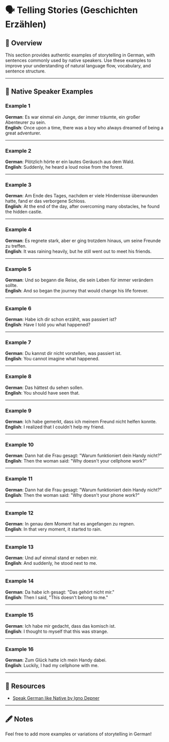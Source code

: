 # 🗣️ Telling Stories (Geschichten Erzählen)

## 📝 Overview
This section provides authentic examples of storytelling in German, with sentences commonly used by native speakers. Use these examples to improve your understanding of natural language flow, vocabulary, and sentence structure.

---

## 🧩 Native Speaker Examples

### **Example 1**
**German**: Es war einmal ein Junge, der immer träumte, ein großer Abenteurer zu sein.  
**English**: Once upon a time, there was a boy who always dreamed of being a great adventurer.

---

### **Example 2**
**German**: Plötzlich hörte er ein lautes Geräusch aus dem Wald.  
**English**: Suddenly, he heard a loud noise from the forest.

---

### **Example 3**
**German**: Am Ende des Tages, nachdem er viele Hindernisse überwunden hatte, fand er das verborgene Schloss.  
**English**: At the end of the day, after overcoming many obstacles, he found the hidden castle.

---

### **Example 4**
**German**: Es regnete stark, aber er ging trotzdem hinaus, um seine Freunde zu treffen.  
**English**: It was raining heavily, but he still went out to meet his friends.

---

### **Example 5**
**German**: Und so begann die Reise, die sein Leben für immer verändern sollte.  
**English**: And so began the journey that would change his life forever.

---

### **Example 6**
**German**: Habe ich dir schon erzählt, was passiert ist?  
**English**: Have I told you what happened?

---

### **Example 7**
**German**: Du kannst dir nicht vorstellen, was passiert ist.  
**English**: You cannot imagine what happened.

---

### **Example 8**
**German**: Das hättest du sehen sollen.  
**English**: You should have seen that.

---

### **Example 9**
**German**: Ich habe gemerkt, dass ich meinem Freund nicht helfen konnte.  
**English**: I realized that I couldn't help my friend.

---

### **Example 10**
**German**: Dann hat die Frau gesagt: "Warum funktioniert dein Handy nicht?"  
**English**: Then the woman said: "Why doesn't your cellphone work?"

---

### **Example 11**
**German**: Dann hat die Frau gesagt: "Warum funktioniert dein Handy nicht?"  
**English**: Then the woman said: "Why doesn't your phone work?"

---

### **Example 12**
**German**: In genau dem Moment hat es angefangen zu regnen.  
**English**: In that very moment, it started to rain.

---

### **Example 13**
**German**: Und auf einmal stand er neben mir.  
**English**: And suddenly, he stood next to me.

---

### **Example 14**
**German**: Da habe ich gesagt: "Das gehört nicht mir."  
**English**: Then I said, "This doesn't belong to me."

---

### **Example 15**
**German**: Ich habe mir gedacht, dass das komisch ist.  
**English**: I thought to myself that this was strange.

---

### **Example 16**
**German**: Zum Glück hatte ich mein Handy dabei.  
**English**: Luckily, I had my cellphone with me.

---

## 🔗 Resources
- [Speak German like Native by Igno Depner](https://www.amazon.de/Speak-German-like-Native-Conversation/dp/1530537533)

---

## 🖋 Notes
Feel free to add more examples or variations of storytelling in German!
